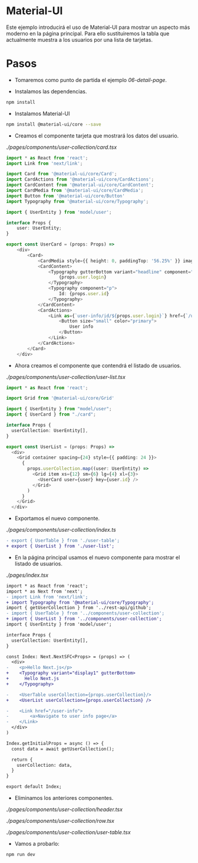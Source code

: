 # Material-UI

Este ejemplo introducirá el uso de Material-UI para mostrar un aspecto más moderno en la página principal. Para ello sustituiremos la tabla que actualmente muestra a los usuarios por una lista de tarjetas.

# Pasos

- Tomaremos como punto de partida el ejemplo _06-detail-page_.

- Instalamos las dependencias.

```bash
npm install
```

- Instalamos Material-UI

```bash
npm install @material-ui/core --save
```

- Creamos el componente tarjeta que mostrará los datos del usuario.

_./pages/components/user-collection/card.tsx_

```typescript
import * as React from 'react';
import Link from 'next/link';

import Card from '@material-ui/core/Card';
import CardActions from '@material-ui/core/CardActions';
import CardContent from '@material-ui/core/CardContent';
import CardMedia from '@material-ui/core/CardMedia';
import Button from '@material-ui/core/Button'
import Typography from '@material-ui/core/Typography';

import { UserEntity } from 'model/user';

interface Props {
    user: UserEntity;
}

export const UserCard = (props: Props) =>
    <div>
        <Card>
            <CardMedia style={{ height: 0, paddingTop: '56.25%' }} image={props.user.avatar_url} />
            <CardContent>
                <Typography gutterBottom variant="headline" component="h2">
                    {props.user.login}
                </Typography>
                <Typography component="p">
                    Id: {props.user.id}
                </Typography>
            </CardContent>
            <CardActions>
                <Link as={`user-info/id/${props.user.login}`} href={`/user-info?id=${props.user.login}`}>
                    <Button size="small" color="primary">
                        User info
                    </Button>
                </Link>
            </CardActions>
        </Card>
    </div>
```

- Ahora creamos el componente que contendrá el listado de usuarios.

_./pages/components/user-collection/user-list.tsx_

```typescript
import * as React from 'react';

import Grid from '@material-ui/core/Grid'

import { UserEntity } from "model/user";
import { UserCard } from "./card";

interface Props {
  userCollection: UserEntity[],
}

export const UserList = (props: Props) =>
  <div>
    <Grid container spacing={24} style={{ padding: 24 }}>
      {
        props.userCollection.map((user: UserEntity) =>
          <Grid item xs={12} sm={6} lg={4} xl={3}>
            <UserCard user={user} key={user.id} />
          </Grid>
        )
      }
    </Grid>
  </div>
```

- Exportamos el nuevo componente.

_./pages/components/user-collection/index.ts_

```diff
- export { UserTable } from './user-table';
+ export { UserList } from './user-list';
```

- En la página principal usamos el nuevo componente para mostrar el listado de usuarios.

_./pages/index.tsx_

```diff
import * as React from 'react';
import * as Next from 'next';
- import Link from 'next/link';
+ import Typography from '@material-ui/core/Typography';
import { getUserCollection } from '../rest-api/github';
- import { UserTable } from '../components/user-collection';
+ import { UserList } from '../components/user-collection';
import { UserEntity } from 'model/user';

interface Props {
  userCollection: UserEntity[],
}

const Index: Next.NextSFC<Props> = (props) => (
  <div>
-    <p>Hello Next.js</p>
+    <Typography variant="display1" gutterBottom>
+      Hello Next.js
+    </Typography>

-    <UserTable userCollection={props.userCollection}/>
+    <UserList userCollection={props.userCollection} />

-    <Link href="/user-info">
-        <a>Navigate to user info page</a>
-    </Link>
  </div>
)

Index.getInitialProps = async () => {
  const data = await getUserCollection();

  return {
    userCollection: data,
  }
}

export default Index;
```

- Eliminamos los anteriores componentes.

_./pages/components/user-collection/header.tsx_

_./pages/components/user-collection/row.tsx_

_./pages/components/user-collection/user-table.tsx_


- Vamos a probarlo:

```bash
npm run dev
```